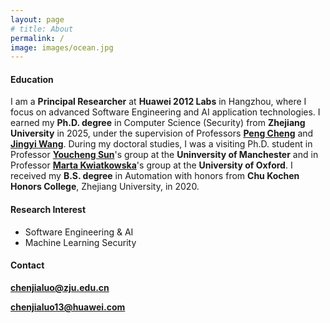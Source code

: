 ```yaml
---
layout: page
# title: About
permalink: /
image: images/ocean.jpg
---
```

#### Education

I am a **Principal Researcher** at **Huawei 2012 Labs** in Hangzhou, where I focus on advanced Software Engineering and AI application technologies. 
I earned my **Ph.D. degree** in Computer Science (Security) from **Zhejiang University** in 2025, under the supervision of Professors **[Peng Cheng](https://person.zju.edu.cn/en/cp#0)** and **[Jingyi Wang](https://wang-jingyi.github.io/)**. During my doctoral studies, I was a visiting Ph.D. student in Professor **[Youcheng Sun](https://research.manchester.ac.uk/en/persons/youcheng.sun)**'s group at the **Uninversity of Manchester**  and in Professor **[Marta Kwiatkowska](https://www.cs.ox.ac.uk/people/marta.kwiatkowska/)**'s group at the **University of Oxford**. I received my **B.S. degree** in Automation with honors from **Chu Kochen Honors College**, Zhejiang University, in 2020. 

<!-- <img align="right" src="images/me2.jpeg" />  -->
<!-- <img style="float: right;" src="images/me2.jpeg">  -->

#### Research Interest

- Software Engineering & AI 
- Machine Learning Security 


#### Contact
**[chenjialuo@zju.edu.cn](mailto:chenjialuo@zju.edu.cn)**

**[chenjialuo13@huawei.com](mailto:chenjialuo13@huawei.com)**
